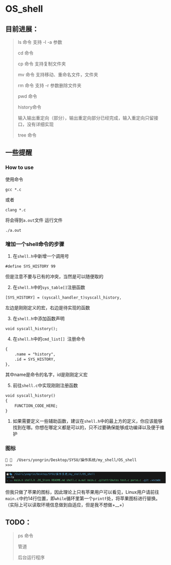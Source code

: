 # OS_shell

## 目前进展：
> ls 命令 支持 -l -a 参数
> 
> cd 命令
> 
> cp 命令 支持复制文件夹
> 
> mv 命令 支持移动、重命名文件，文件夹
>
> rm 命令 支持 -r 参数删除文件夹
>
> pwd 命令 
>
> history命令
>
> 输入输出重定向（部分），输出重定向部分已经完成，输入重定向只留接口，没有详细实现
>
> tree 命令

## 一些提醒

### How to use
使用命令
```
gcc *.c
```
或者
```
clang *.c
```
将会得到`a.out`文件
运行文件
```
./a.out
```

### 增加一个shell命令的步骤
1. 在`shell.h`中新增一个调用号
```
#define SYS_HISTORY 99
```
但是注意不要与已有的冲突，当然是可以随便取的

2. 在`shell.h`中的`sys_table[]`注册函数
```
[SYS_HISTORY] = (syscall_handler_t)syscall_history,
```
左边是刚刚定义的宏，右边是待实现的函数

3. 在`shell.h`中添加函数声明
```
void syscall_history();
```

4. 在`shell.h`中的`cmd_list[] `注册命令
```
{
    .name = "history",
    .id = SYS_HISTORY,
},
```
其中name是命令的名字，id是刚刚定义宏

5. 前往`shell.c`中实现刚刚注册函数
```
void syscall_history()
{
    FUNCTION_CODE_HERE;
}
```

1. 如果需要定义一些辅助函数，建议在`shell.h`中的最上方的定义，你应该能够找到在哪。你想在哪定义都是可以的，只不过要确保能够成功编译以及便于维护



### 图标
```
   /Users/yongrin/Desktop/SYSU/操作系统/my_shell/OS_shell
>>>
```
![](imgs/1.png)

但我只做了苹果的图标，因此理论上只有苹果用户可以看见，Linux用户请前往`main.c`中约14行位置，即`while`循环里第一个`printf`处，将苹果图标进行替换。（实际上可以读取环境信息做到自适应，但是我不想做+__+）
## TODO：
> ps 命令
> 
> 管道
>
> 后台运行程序



